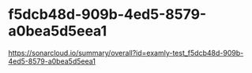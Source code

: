# f5dcb48d-909b-4ed5-8579-a0bea5d5eea1
https://sonarcloud.io/summary/overall?id=examly-test_f5dcb48d-909b-4ed5-8579-a0bea5d5eea1
